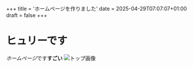 +++
title = 'ホームページを作りました'
date = 2025-04-29T07:07:07+01:00
draft = false
+++



# ヒュリーです  

*ホームページ*です**すごい**
![トップ画像](/homepage/images/DOIT.png)

